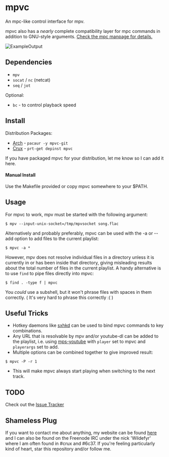 # mpvc

An mpc-like control interface for mpv.

mpvc also has a *nearly* complete compatibility layer for mpc commands in
addition to GNU-style arguments. [Check the mpc manpage for
details.](http://linux.die.net/man/1/mpc)

![ExampleOutput](https://github.com/Wildefyr/mpvc/blob/master/output.png)

## Dependencies

- `mpv`
- `socat` / `nc` (netcat)
- `seq` / `jot`

Optional:
- `bc` - to control playback speed

## Install

Distribution Packages:
- [Arch](https://aur.archlinux.org/packages/mpvc-git) - `pacaur -y mpvc-git`
- [Crux](https://github.com/wildefyr/wild-crux-ports) - `prt-get depinst mpvc`

If you have packaged mpvc for your distribution, let me know so I can add it here.

#### Manual Install

Use the Makefile provided or copy mpvc somewhere to your $PATH.

## Usage

For mpvc to work, mpv must be started with the following argument:

`
$ mpv --input-unix-socket=/tmp/mpvsocket song.flac
`

Alternatively and probably preferably, mpvc can be used with the -a or --add
option to add files to the current playlist:

`
$ mpvc -a *
`

However, mpv does not resolve individual files in a directory unless it is
currently in or has been inside that directory, giving misleading results about
the total number of files in the current playlist. A handy alternative is to use
`find` to pipe files directly into mpvc:

`
$ find . -type f | mpvc
`

You *could* use a subshell, but it won't phrase files with spaces in them
correctly. ( It's very hard to phrase this correctly :( )

## Useful Tricks

- Hotkey daemons like [sxhkd](https://github.com/baskerville/sxhkd)
  can be used to bind mpvc commands to key combinations.
- Any URL that is resolvable by mpv and/or youtube-dl can be added to the
  playlist, i.e. using [mps-youtube](https://github.com/mps-youtube/mps-youtube)
  with `player` set to mpvc and `playerargs` set to add.
- Multiple options can be combined together to give improved result:

`
$ mpvc -P -r 1
`

- This will make mpvc always start playing when switching to the next track.

## TODO

Check out the [Issue Tracker](https://github.com/wildefyr/mpvc/issues)

## Shameless Plug

If you want to contact me about anything, my website can be found
[here](https://wildefyr.net) and I can also be found on the Freenode IRC under
the nick 'Wildefyr' where I am often found in #crux and #6c37. If you're
feeling particularly kind of heart, star this repository and/or follow me.
